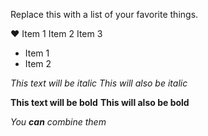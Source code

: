 Replace this with a list of your favorite things.

:heart:
Item 1
Item 2
Item 3

* Item 1
* Item 2


*This text will be italic*
_This will also be italic_

**This text will be bold**
__This will also be bold__

_You **can** combine them_
